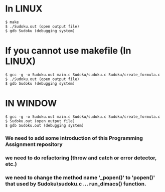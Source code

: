 # In LINUX
```
$ make
$ ./Sudoku.out (open output file)
$ gdb Sudoku (debugging system)
```

# If you cannot use makefile (In LINUX)
```
$ gcc -g -o Sudoku.out main.c Sudoku/sudoku.c Sudoku/create_formula.c
$ ./Sudoku.out (open output file)
$ gdb Sudoku (debugging system)
```

# IN WINDOW
```
$ gcc -g -o Sudoku.out main.c Sudoku/sudoku.c Sudoku/create_formula.c
$ Sudoku.out (open output file)
$ gdb Sudoku.out (debugging system)
```

### We need to add some introduction of this Programming Assignment repository
### we need to do refactoring (throw and catch or error detector, etc.)
### we need to change the method name '_popen()' to 'popen()' that used by Sudoku\sudoku.c ... run_dimacs() function.
